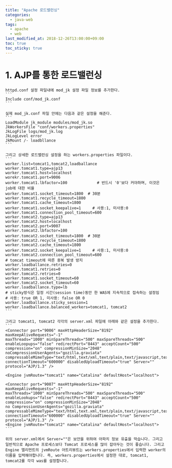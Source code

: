 ```yaml
---
title: "Apache 로드밸런싱"
categories:
  - java-web
tags:
  - apache
  - web
last_modified_at: 2018-12-26T13:00:00+09:00
toc: true
toc_sticky: true
---
```


# 1. AJP를 통한 로드밸런싱
    httpd.conf 설정 파일내에 mod_jk 설정 파일 정보를 추가한다.
    ```
    Include conf/mod_jk.conf
    ```

    실제 mod_jk.conf 파일 안에는 다음과 같은 설정을 해준다.
    ```
    LoadModule jk_module modules/mod_jk.so
    JkWorkersFile "conf/workers.properties"
    JkLogFile logs/mod_jk.log
    JkLogLevel error
    JkMount /- loadbllance
    ```

    그리고 상세한 로드밸런싱 설정을 하는 workers.properties 파일이다.
    ```
    worker.list=tomcat1,tomcat2,loadballance
    worker.tomcat1.type=ajp13
    worker.tomcat1.host=localhost
    worekr.tomcat1.port=9006
    worker.tomcat1.lbfactor=100             # 반드시 '0'보다 커야하며, 이것은 job에 대한 비율
    worker.tomcat1.socket_timeout=1800  # 30분
    worker.tomcat1.recycle_timeout=1800
    worker.tomcat1.cache_timeout=1800
    worker.tomcat1.socket_keepalive=1     # 사용:1, 미사용:0
    worker.tomcat1.connection_pool_timeout=600
    worker.tomcat2.type=ajp13
    worker.tomcat2.host=localhost
    worker.tomcat2.port=9007
    worker.tomcat2.lbfactor=100
    worker.tomcat2.socket_timeout=1800  # 30분
    worker.tomcat2.recycle_timeout=1800
    worker.tomcat2.cache_timeout=1800
    worker.tomcat2.socket_keepalive=1     # 사용:1, 미사용:0
    worker.tomcat2.connection_pool_timeout=600
    # tomcat timeout에 따른 중복 발생 방지
    worker.loadballance.retries=0
    worker.tomcat1.retries=0
    worker.tomcat2.retries=0
    worker.tomcat1.socket_timeout=60
    worker.tomcat2.socket_timeout=60
    worker.loadballance.type=lb
    # sticky방식은 일정 시간(session time)동안 한 WAS에 지속적으로 접속하는 설정임
    # 사용: true OR 1, 미사용: false OR 0
    worker.loadballance.sticky_session=1
    worker.loadballance.balanced_workers=tomcat1, tomcat2
    ```

    그리고 tomcat1, tomcat2 각각의 server.xml 파일에 아래와 같은 설정을 추가한다.
    ```
    <Connector port="9006" maxHttpHeaderSize="8192" maxKeepAliveRequests="-1"
    maxThreads="1000" minSpareThreads="500" maxSpareThreads="500"
    enableLoopups="false" redirectPort="8443" acceptCount="500"
    compression="on" compressionMinSize="2048" noCompressionUserAgents="gozilla.graviata"
    compressableMimeType="text/html,text/xml,text/plain,text/javascript,text/css"
    connectionTimeout="600000" disabledUploadTimeout="true" Server=""
    protocol="AJP/1.3" />

    <Engine jvmRoute="tomcat1" name="Catalina" defaultHost="localhost">

    <Connector port="9007" maxHttpHeaderSize="8192" maxKeepAliveRequests="-1"
    maxThreads="1000" minSpareThreads="500" maxSpareThreads="500"
    enableLookups="false" redirectPort="8443" acceptCount="500"
    compression="on" compressionMinSize="2048"
    no CompressionUserAgents="gozilla.graviata"
    compressableMimeType="text/html,text.xml,text/plain,text/javascript,text/css"
    connectionTimeout="600000" disabledUploadTimeout="true" Server=""
    protocol="AJP/1.3" />
    <Engine jvmRoute="tomcat2" name="Catalina" defaultHost="localhost">
    ```

    위의 server.xml에서 Server=""은 보안을 위하여 아파치 정보 유출을 막습니다. 그리고 일반적으로 Apache 프로세스보다 Tomcat 프로세스를 많이 잡아두는 것이 좋습니다. 그리고 Engine 엘리먼트의 jvmRoute 어트리뷰트는 workers.properties에서 입력한 worker의 이름을 입력해야합니다. 즉, workers.properties에서 설정한 대로, tomcat1, tomcat2롤 각각 was를 설정합니다.

